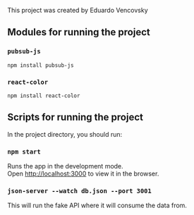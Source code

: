 This project was created by Eduardo Vencovsky

## Modules for running the project

### `pubsub-js`

```
npm install pubsub-js
```

### `react-color`

```
npm install react-color
```

## Scripts for running the project

In the project directory, you should run:

### `npm start`

Runs the app in the development mode.<br>
Open [http://localhost:3000](http://localhost:3000) to view it in the browser.

### `json-server --watch db.json --port 3001`

This will run the fake API where it will consume the data from.


